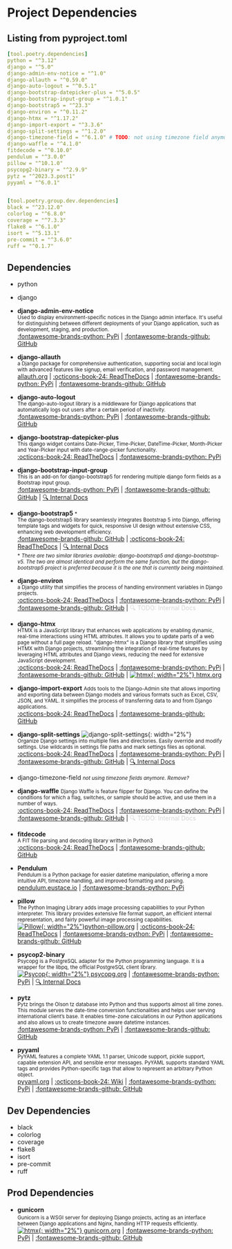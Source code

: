 # Project Dependencies

## Listing from pyproject.toml

```yaml title="pyproject.toml (partial, 2/2/2024)"
[tool.poetry.dependencies]
python = "^3.12"
django = "^5.0"
django-admin-env-notice = "^1.0"
django-allauth = "^0.59.0"
django-auto-logout = "^0.5.1"
django-bootstrap-datepicker-plus = "^5.0.5"
django-bootstrap-input-group = "^1.0.1"
django-bootstrap5 = "^23.3"
django-environ = "^0.11.2"
django-htmx = "^1.17.2"
django-import-export = "^3.3.6"
django-split-settings = "^1.2.0"
django-timezone-field = "^6.1.0" # TODO: not using timezone field anymore. Remove?
django-waffle = "^4.1.0"
fitdecode = "^0.10.0"
pendulum = "^3.0.0"
pillow = "^10.1.0"
psycopg2-binary = "^2.9.9"
pytz = "^2023.3.post1"
pyyaml = "^6.0.1"


[tool.poetry.group.dev.dependencies]
black = "^23.12.0"
colorlog = "^6.8.0"
coverage = "^7.3.3"
flake8 = "^6.1.0"
isort = "^5.13.1"
pre-commit = "^3.6.0"
ruff = "^0.1.7"  
```

## Dependencies
- python
- django

- **django-admin-env-notice**  
<small>Used to display environment-specific notices in the Django admin interface. It's useful for distinguishing between different deployments of your Django application, such as development, staging, and production.</small>  
<a href="https://pypi.org/project/django-admin-env-notice/" target="_blank">:fontawesome-brands-python: PyPi</a> | 
<a href="https://github.com/dizballanze/django-admin-env-notice" target="_blank">:fontawesome-brands-github: GitHub</a> 

- **django-allauth**   
<small>a Django package for comprehensive authentication, supporting social and local login with advanced features like signup, email verification, and password management.</small>  
<a href="https://allauth.org/" target="_blank">allauth.org</a> | 
<a href="https://docs.allauth.org/en/latest/" target="_blank">:octicons-book-24: ReadTheDocs</a> | 
<a href="https://pypi.org/project/django-environ/" target="_blank">:fontawesome-brands-python: PyPi</a> | 
<a href="https://github.com/pennersr/django-allauth" target="_blank">:fontawesome-brands-github: GitHub</a>

- **django-auto-logout**  
<small>The django-auto-logout library is a middleware for Django applications that automatically logs out users after a certain period of inactivity.</small>  
<a href="https://pypi.org/project/django-auto-logout/" target="_blank">:fontawesome-brands-python: PyPi</a> | 
<a href="https://github.com/bugov/django-auto-logout" target="_blank">:fontawesome-brands-github: GitHub</a>

- **django-bootstrap-datepicker-plus**  
<small>This django widget contains Date-Picker, Time-Picker, DateTime-Picker, Month-Picker and Year-Picker input with date-range-picker functionality.</small>  
<a href="https://django-bootstrap-datepicker-plus.readthedocs.io/en/latest/" target="_blank">:octicons-book-24: ReadTheDocs</a> |
<a href="https://pypi.org/project/django-bootstrap-datepicker-plus/" target="_blank">:fontawesome-brands-python: PyPi</a>

- **django-bootstrap-input-group**  
<small>This is an add-on for django-bootstrap5 for rendering multiple django form fields as a Bootstrap input group.</small>  
<a href="https://pypi.org/project/django-bootstrap-input-group/" target="_blank">:fontawesome-brands-python: PyPi</a> | 
<a href="https://github.com/Actionb/django-bootstrap-input-group" target="_blank">:fontawesome-brands-github: GitHub</a> | 
[:mag:  Internal Docs](extras/forms-w-django-bootstrap-input-group.md)   

- **django-bootstrap5** <small>\*</small>  
<small>The django-bootstrap5 library seamlessly integrates Bootstrap 5 into Django, offering template tags and widgets for quick, responsive UI design without extensive CSS, enhancing web development efficiency. </small>  
<a href="https://github.com/zostera/django-bootstrap5" target="_blank">:fontawesome-brands-github: GitHub</a> | 
<a href="https://django-bootstrap5.readthedocs.io/en/stable/" target="_blank">:octicons-book-24: ReadTheDocs</a> | 
[:mag:  Internal Docs](extras/forms-w-django-bootstrap5.md)   
<small>\* *There are two similar libraries available: django-bootstrap5 and django-bootstrap-v5.  The two are almost identical and perform the same function, but the django-bootstrap5 project is preferred because it is the one that is currently being maintained.*</small>

- **django-environ**  
<small>a Django utility that simplifies the process of handling environment variables in Django projects.</small>  
<a href="https://django-environ.readthedocs.io/en/latest/" target="_blank">:octicons-book-24: ReadTheDocs</a> | 
<a href="https://pypi.org/project/django-environ/" target="_blank">:fontawesome-brands-python: PyPi</a> | 
<a href="https://github.com/joke2k/django-environ" target="_blank">:fontawesome-brands-github: GitHub</a> | 
<a href="extras/django-environ.md" style="color: lightgray; pointer-events: none; text-decoration: none;">:mag: TODO: Internal Docs</a>

- **django-htmx**  
<small>HTMX is a JavaScript library that enhances web applications by enabling dynamic, real-time interactions using HTML attributes. It allows you to update parts of a web page without a full page reload. "django-htmx" is a Django library that simplifies using HTMX with Django projects, streamlining the integration of real-time features by leveraging HTML attributes and Django views, reducing the need for extensive JavaScript development.</small>  
<a href="https://django-htmx.readthedocs.io/en/latest/index.html" target="_blank">:octicons-book-24: ReadTheDocs</a> | 
<a href="https://pypi.org/project/django-htmx/" target="_blank">:fontawesome-brands-python: PyPi</a> | 
<a href="https://github.com/adamchainz/django-htmx" target="_blank">:fontawesome-brands-github: GitHub</a> |
<a href="https://htmx.org/" target="_blank">![htmx](assets/icons/htmx_icon.png){: width="2%"} htmx.org
</a>

- **django-import-export** 
<small>Adds tools to the Django-Admin site that allows importing and exporting data between Django models and various formats such as Excel, CSV, JSON, and YAML. It simplifies the process of transferring data to and from Django applications.</small>  
<a href="https://django-import-export.readthedocs.io/en/stable/" target="_blank">:octicons-book-24: ReadTheDocs</a> | 
<a href="https://github.com/django-import-export/django-import-export/" target="_blank">:fontawesome-brands-github: GitHub</a> 

- **django-split-settings** ![django-split-settings](assets/icons/django-split-settings-icon.png){: width="2%"}  
<small>Organize Django settings into multiple files and directories. Easily override and modify settings. Use wildcards in settings file paths and mark settings files as optional.</small>  
<a href="https://django-split-settings.readthedocs.io/en/latest/index.html" target="_blank">:octicons-book-24: ReadTheDocs</a> | 
<a href="https://pypi.org/project/django-split-settings/" target="_blank">:fontawesome-brands-python: PyPi</a> | 
<a href="https://github.com/wemake-services/django-split-settings" target="_blank">:fontawesome-brands-github: GitHub</a> | 
[:mag: Internal Docs](extras/django-split-settings.md)

- django-timezone-field <small>*not using timezone fields anymore. Remove?*</small>

- **django-waffle** 
<small>Django Waffle is feature flipper for Django. You can define the conditions for which a flag, switches, or sample should be active, and use them in a number of ways.</small>  
<a href="https://waffle.readthedocs.io/en/stable/" target="_blank">:octicons-book-24: ReadTheDocs</a> | 
<a href="https://pypi.org/project/django-waffle/" target="_blank">:fontawesome-brands-python: PyPi</a> | 
<a href="https://github.com/django-waffle/django-waffle" target="_blank">:fontawesome-brands-github: GitHub</a> |
<a href="extras/django_waffles.md" style="color: lightgray; pointer-events: none; text-decoration: none;">:mag: TODO: Internal Docs</a>

- **fitdecode**  
<small>A FIT file parsing and decoding library written in Python3</small>  
<a href="https://fitdecode.readthedocs.io/en/latest/" target="_blank">:octicons-book-24: ReadTheDocs</a> |
<a href="https://github.com/polyvertex/fitdecode" target="_blank">:fontawesome-brands-github: GitHub</a>

- **Pendulum**  
<small>Pendulum is a Python package for easier datetime manipulation, offering a more intuitive API, timezone handling, and improved formatting and parsing.</small>  
<a href="https://pendulum.eustace.io/" target="_blank">pendulum.eustace.io</a> | 
<a href="https://pypi.org/project/pendulum/" target="_blank">:fontawesome-brands-python: PyPi</a>

- **pillow**  
<small>The Python Imaging Library adds image processing capabilities to your Python interpreter.  This library provides extensive file format support, an efficient internal representation, and fairly powerful image processing capabilities.</small>  
<a href="https://python-pillow.org/" target="_blank">![Pillow](assets/icons/pillow.png){: width="2%"}python-pillow.org</a> | 
<a href="https://pillow.readthedocs.io/en/stable/" target="_blank">:octicons-book-24: ReadTheDocs</a> | 
<a href="https://pypi.org/project/pillow/" target="_blank">:fontawesome-brands-python: PyPi</a> | 
<a href="https://github.com/python-pillow/Pillow" target="_blank">:fontawesome-brands-github: GitHub</a>

- **psycop2-binary**  
<small>Psycopg is a PostgreSQL adapter for the Python programming language. It is a wrapper for the libpq, the official PostgreSQL client library.</small>  
<a href="https://www.psycopg.org/docs/index.html" target="_blank">![Psycop](assets/icons/psycopg.png){: width="2%"} psycopg.org</a> | 
<a href="https://pypi.org/project/django-waffle/" target="_blank">:fontawesome-brands-python: PyPi</a> | [:mag: Internal Docs](extras/psycopg2-binary_vs_psycopg2.md) 

- **pytz**  
<small>Pytz brings the Olson tz database into Python and thus supports almost all time zones. This module serves the date-time conversion functionalities and helps user serving international client’s base. It enables time-zone calculations in our Python applications and also allows us to create timezone aware datetime instances.</small>  
<a href="https://pypi.org/project/pytz/" target="_blank">:fontawesome-brands-python: PyPi</a> | 
<a href="https://github.com/stub42/pytz" target="_blank">:fontawesome-brands-github: GitHub</a>

- **pyyaml**  
<small>PyYAML features a complete YAML 1.1 parser, Unicode support, pickle support, capable extension API, and sensible error messages. PyYAML supports standard YAML tags and provides Python-specific tags that allow to represent an arbitrary Python object.</small>  
<a href="https://pyyaml.org/" target="_blank">pyyaml.org</a> | 
<a href="https://pyyaml.org/wiki/PyYAML" target="_blank">:octicons-book-24: Wiki</a> | 
<a href="https://pypi.org/project/PyYAML/" target="_blank">:fontawesome-brands-python: PyPi</a> | 
<a href="https://github.com/yaml/pyyaml" target="_blank">:fontawesome-brands-github: GitHub</a>


## Dev Dependencies
- black
- colorlog
- coverage
- flake8
- isort
- pre-commit
- ruff

 
## Prod Dependencies
- **gunicorn**  
<small>Gunicorn is a WSGI server for deploying Django projects, acting as an interface between Django applications and Nginx, handling HTTP requests efficiently.</small>  
<a href="https://gunicorn.org/" target="_blank">![htmx](assets/icons/gunicorn.png){: width="2%"} gunicorn.org</a> |
<a href="https://pypi.org/project/gunicorn/" target="_blank">:fontawesome-brands-python: PyPi</a> | 
<a href="https://github.com/benoitc/gunicorn" target="_blank">:fontawesome-brands-github: GitHub</a>

